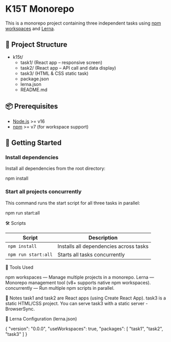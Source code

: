 # K15T Monorepo

This is a monorepo project containing three independent tasks using [npm workspaces](https://docs.npmjs.com/cli/v9/using-npm/workspaces) and [Lerna](https://lerna.js.org/).

## 📁 Project Structure

- k15t/
  - task1/  (React app – responsive screen)
  - task2/  (React app – API call and data display)
  - task3/  (HTML & CSS static task)
  - package.json
  - lerna.json
  - README.md


## 📦 Prerequisites

- [Node.js](https://nodejs.org/) >= v16
- [npm](https://www.npmjs.com/) >= v7 (for workspace support)

## 🚀 Getting Started

### Install dependencies

Install all dependencies from the root directory:

npm install

### Start all projects concurrently
This command runs the start script for all three tasks in parallel:

npm run start:all


🛠 Scripts

| Script              | Description                            |
| ------------------- | -------------------------------------- |
| `npm install`       | Installs all dependencies across tasks |
| `npm run start:all` | Starts all tasks concurrently          |

🧩 Tools Used

npm workspaces — Manage multiple projects in a monorepo.
Lerna — Monorepo management tool (v8+ supports native npm workspaces).
concurrently — Run multiple npm scripts in parallel.

📘 Notes
task1 and task2 are React apps (using Create React App).
task3 is a static HTML/CSS project.
You can serve task3 with a static server - BrowserSync.

📁 Lerna Configuration (lerna.json)

{
  "version": "0.0.0",
  "useWorkspaces": true,
  "packages": [
    "task1",
    "task2",
    "task3"
  ]
}
